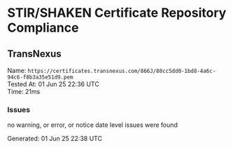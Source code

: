 # STIR/SHAKEN Certificate Repository Compliance

## TransNexus

Name: `https://certificates.transnexus.com/866J/80cc5dd0-1bd8-4a6c-94c6-f8b3a35e51d9.pem`\
Tested At: 01 Jun 25 22:36 UTC\
Time: 21ms

### Issues

no warning, or error, or notice date level issues were found

Generated: 01 Jun 25 22:38 UTC